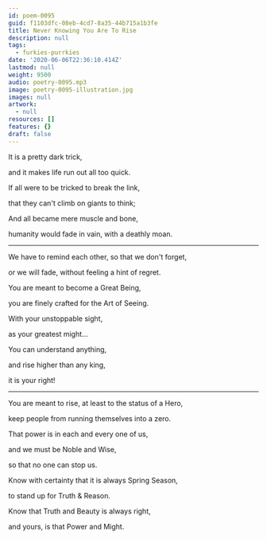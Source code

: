 ```yaml
---
id: poem-0095
guid: f1103dfc-08eb-4cd7-8a35-44b715a1b3fe
title: Never Knowing You Are To Rise
description: null
tags:
  - furkies-purrkies
date: '2020-06-06T22:36:10.414Z'
lastmod: null
weight: 9500
audio: poetry-0095.mp3
image: poetry-0095-illustration.jpg
images: null
artwork:
  - null
resources: []
features: {}
draft: false
---
```


It is a pretty dark trick,

and it makes life run out all too quick.

If all were to be tricked to break the link,

that they can't climb on giants to think;

And all became mere muscle and bone,

humanity would fade in vain, with a deathly moan.

---

We have to remind each other, so that we don't forget,

or we will fade, without feeling a hint of regret.

You are meant to become a Great Being,

you are finely crafted for the Art of Seeing.

With your unstoppable sight,

as your greatest might...

You can understand anything,

and rise higher than any king,

it is your right!

---

You are meant to rise, at least to the status of a Hero,

keep people from running themselves into a zero.

That power is in each and every one of us,

and we must be Noble and Wise,

so that no one can stop us.

Know with certainty that it is always Spring Season,

to stand up for Truth & Reason.

Know that Truth and Beauty is always right,

and yours, is that Power and Might.
